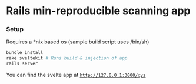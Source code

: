 # Rails min-reproducible scanning app

### Setup
Requires a *nix based os (sample build script uses /bin/sh)
```bash
bundle install
rake sveltekit # Runs build & injection of app
rails server
```
You can find the svelte app at [`http://127.0.0.1:3000/xyz`](http://127.0.0.1:3000/xyz)